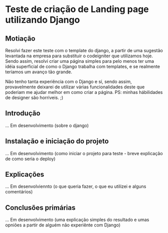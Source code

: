 # Teste de criação de Landing page utilizando Django

## Motiação
Resolvi fazer este teste com o template do django, a partir de uma sugestão levantada na empresa para substituir o codeigniter que utilizamos hoje.
Sendo assim, resolvi criar uma página simples para pelo menos ter uma idéia superficial de como o Django trabalha com templates, e se realmente teríamos um avanço tão grande.

Não tenho tanta experiência com o Django e sí, sendo assim, provavelmente deixarei de utilizar várias funcionalidades deste que poderiam me ajudar melhor em como criar a página.
PS: minhas hábilidades de designer são horriveis. ;)
## Introdução
... Em desenvolvimento (sobre o django)
## Instalação e iniciação do projeto
... Em desenvolvimento (como iniciar o projeto para teste - breve explicação de como seria o deploy)
## Explicações
... Em desenvolviennto (o que queria fazer, o que eu utilizei  e alguns comentários)
## Conclusões primárias
... Em desenvolvimento (uma explicação simples do resultado e umas opniões a partir de alguém não experiênte com Django)
